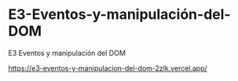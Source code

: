 # E3-Eventos-y-manipulación-del-DOM
E3 Eventos y manipulación del DOM

https://e3-eventos-y-manipulacion-del-dom-2zlk.vercel.app/
